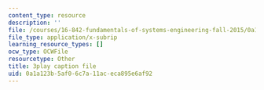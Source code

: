 ```yaml
---
content_type: resource
description: ''
file: /courses/16-842-fundamentals-of-systems-engineering-fall-2015/0a1a123b5af06c7a11aceca895e6af92_rpGJsC5INd4.srt
file_type: application/x-subrip
learning_resource_types: []
ocw_type: OCWFile
resourcetype: Other
title: 3play caption file
uid: 0a1a123b-5af0-6c7a-11ac-eca895e6af92
---
```

